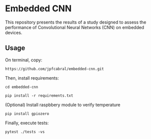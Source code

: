 # Embedded CNN

This repository presents the results of a study designed to assess the  performance of Convolutional Neural Networks (CNN) on embedded devices.

## Usage

On terminal, copy:

` https://github.com/jpfcabral/embedded-cnn.git `

Then, install requirements:

`cd embedded-cnn`


`pip install -r requirements.txt `

(Optional) Install raspbbery module to verify temperature

`pip install gpiozero`

Finally, execute tests:

`pytest ./tests -vs`
